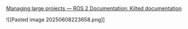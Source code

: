 [Managing large projects — ROS 2 Documentation: Kilted documentation](https://docs.ros.org/en/kilted/Tutorials/Intermediate/Launch/Using-ROS2-Launch-For-Large-Projects.html)

![[Pasted image 20250608223658.png]]